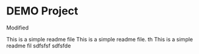 # DEMO Project

Modified




This is a simple readme file
This is a simple readme file. th
This is a simple readme fil sdfsfsf sdfsfde
